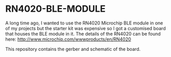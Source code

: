 # RN4020-BLE-MODULE
A long time ago, I wanted to use the RN4020 Microchip BLE module in one of my projects but the starter kit was expensive so I got a customised board that houses the BLE module in it.
The details of the RN4020 can be found here: http://www.microchip.com/wwwproducts/en/RN4020

This repository contains the gerber and schematic of the board.
